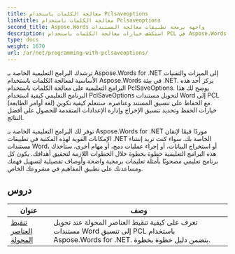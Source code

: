 ```yaml
---
title: معالجة الكلمات باستخدام Pclsaveoptions
linktitle: معالجة الكلمات باستخدام Pclsaveoptions
second_title: Aspose.Words واجهة برمجة تطبيقات معالجة المستندات
description: استكشف خيارات معالجة الكلمات باستخدام PCL في Aspose.Words لـ .NET. تعرف على كيفية التعامل مع حفظ مستندات Word وتخصيصها بتنسيق PCL من خلال البرامج التعليمية خطوة بخطوة وأمثلة التعليمات البرمجية.
type: docs
weight: 1670
url: /ar/net/programming-with-pclsaveoptions/
---
```

ترشدك البرامج التعليمية الخاصة بـ Aspose.Words for .NET إلى الميزات والتقنيات الأساسية لمعالجة الكلمات باستخدام Aspose.Words في بيئة .NET. يركز أحد هذه البرامج التعليمية على معالجة الكلمات باستخدام PclSaveOptions. يوضح لك هذا البرنامج التعليمي كيفية استخدام PclSaveOptions لتحويل مستندات Word إلى PCL (لغة أوامر الطابعة) مع الحفاظ على تنسيق المستند وعناصره. ستتعلم كيفية تكوين خيارات الحفظ وتحديد تنسيق الإخراج وإدارة الإعدادات المتقدمة للحصول على أفضل النتائج.

توفر لك البرامج التعليمية الخاصة بـ Aspose.Words for .NET موردًا قيمًا لإتقان الإمكانات القوية لهذه المكتبة في تطبيقات .NET الخاصة بك. سواء كنت تريد إنشاء مستندات Word، أو استخراج البيانات، أو إجراء عمليات دمج، أو مهام أخرى، ستأخذك هذه البرامج التعليمية خطوة بخطوة خلال الخطوات اللازمة لتحقيق أهدافك. يكون كل برنامج تعليمي مصحوبًا بأمثلة تعليمات برمجية واضحة وأوصاف تفصيلية لتسهيل فهمك ومساعدتك على تطبيق المفاهيم في مشروعك الخاص.

 ## دروس
| عنوان | وصف |
| --- | --- |
| [تنقيط العناصر المحولة](./rasterize-transformed-elements/) | تعرف على كيفية تنقيط العناصر المحولة عند تحويل مستندات Word إلى تنسيق PCL باستخدام Aspose.Words for .NET. يتضمن دليل خطوة بخطوة. |
